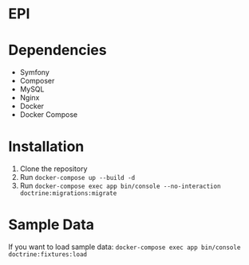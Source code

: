 # EPI

# Dependencies
- Symfony
- Composer
- MySQL
- Nginx
- Docker
- Docker Compose

# Installation
1. Clone the repository
2. Run `docker-compose up --build -d`
3. Run `docker-compose exec app bin/console --no-interaction doctrine:migrations:migrate`

# Sample Data
If you want to load sample data: `docker-compose exec app bin/console doctrine:fixtures:load`